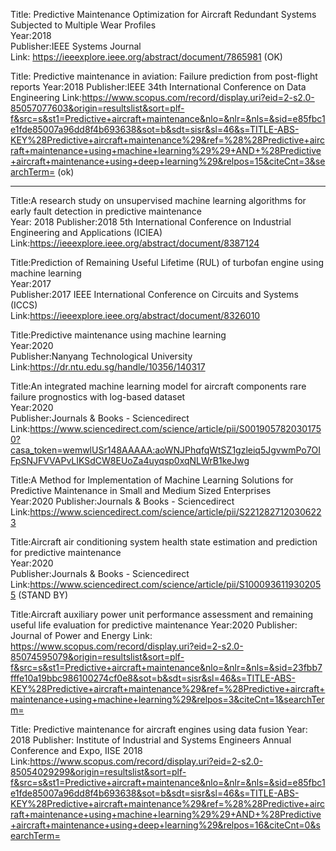 Title: Predictive Maintenance Optimization for Aircraft Redundant Systems Subjected to Multiple Wear Profiles  
Year:2018  
Publisher:IEEE Systems Journal   
Link: https://ieeexplore.ieee.org/abstract/document/7865981
(OK)

Title: Predictive maintenance in aviation: Failure prediction from post-flight reports
Year:2018
Publisher:IEEE 34th International Conference on Data Engineering
Link:https://www.scopus.com/record/display.uri?eid=2-s2.0-85057077603&origin=resultslist&sort=plf-f&src=s&st1=Predictive+aircraft+maintenance&nlo=&nlr=&nls=&sid=e85fbc1e1fde85007a96dd8f4b693638&sot=b&sdt=sisr&sl=46&s=TITLE-ABS-KEY%28Predictive+aircraft+maintenance%29&ref=%28%28Predictive+aircraft+maintenance+using+machine+learning%29%29+AND+%28Predictive+aircraft+maintenance+using+deep+learning%29&relpos=15&citeCnt=3&searchTerm=
(ok)

_____________________________________________________________________________________________________________________________________________________



Title:A research study on unsupervised machine learning algorithms for early fault detection in predictive maintenance  
Year: 2018
Publisher:2018 5th International Conference on Industrial Engineering and Applications (ICIEA)   
Link:https://ieeexplore.ieee.org/abstract/document/8387124


Title:Prediction of Remaining Useful Lifetime (RUL) of turbofan engine using machine learning  
Year:2017  
Publisher:2017 IEEE International Conference on Circuits and Systems (ICCS)   
Link:https://ieeexplore.ieee.org/abstract/document/8326010

Title:Predictive maintenance using machine learning  
Year:2020  
Publisher:Nanyang Technological University   
Link:https://dr.ntu.edu.sg/handle/10356/140317

Title:An integrated machine learning model for aircraft components rare failure prognostics with log-based dataset  
Year:2020  
Publisher:Journals & Books - Sciencedirect
Link:https://www.sciencedirect.com/science/article/pii/S0019057820301750?casa_token=wemwlUSr148AAAAA:aoWNJPhqfqWtSZ1gzleiq5JgvwmPo7OIFpSNJFVVAPvLIKSdCW8EUoZa4uyqsp0xqNLWrB1keJwg

Title:A Method for Implementation of Machine Learning Solutions for Predictive Maintenance in Small and Medium Sized Enterprises  
Year:2020
Publisher:Journals & Books - Sciencedirect
Link:https://www.sciencedirect.com/science/article/pii/S2212827120306223

Title:Aircraft air conditioning system health state estimation and prediction for predictive maintenance  
Year:2020  
Publisher:Journals & Books - Sciencedirect
Link:https://www.sciencedirect.com/science/article/pii/S1000936119302055
(STAND BY)

Title:Aircraft auxiliary power unit performance assessment and remaining useful life evaluation for predictive maintenance
Year:2020
Publisher:  Journal of Power and Energy
Link:  https://www.scopus.com/record/display.uri?eid=2-s2.0-85074595079&origin=resultslist&sort=plf-f&src=s&st1=Predictive+aircraft+maintenance&nlo=&nlr=&nls=&sid=23fbb7fffe10a19bbc986100274cf0e8&sot=b&sdt=sisr&sl=46&s=TITLE-ABS-KEY%28Predictive+aircraft+maintenance%29&ref=%28Predictive+aircraft+maintenance+using+machine+learning%29&relpos=3&citeCnt=1&searchTerm=


Title: Predictive maintenance for aircraft engines using data fusion
Year: 2018
Publisher: Institute of Industrial and Systems Engineers Annual Conference and Expo, IISE 2018
Link:https://www.scopus.com/record/display.uri?eid=2-s2.0-85054029299&origin=resultslist&sort=plf-f&src=s&st1=Predictive+aircraft+maintenance&nlo=&nlr=&nls=&sid=e85fbc1e1fde85007a96dd8f4b693638&sot=b&sdt=sisr&sl=46&s=TITLE-ABS-KEY%28Predictive+aircraft+maintenance%29&ref=%28%28Predictive+aircraft+maintenance+using+machine+learning%29%29+AND+%28Predictive+aircraft+maintenance+using+deep+learning%29&relpos=16&citeCnt=0&searchTerm=

